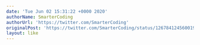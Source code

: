 ```yaml
---
date: 'Tue Jun 02 15:31:22 +0000 2020'
authorName: SmarterCoding
authorUrl: 'https://twitter.com/SmarterCoding'
originalPost: 'https://twitter.com/SmarterCoding/status/1267841245600194562'
layout: like
---
```

